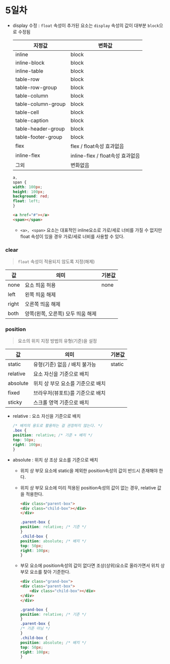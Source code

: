 # 5일차

- display 수정 : `float` 속성이 추가된 요소는 `display` 속성의 값이 대부분 `block`으로 수정됨

    |지정값|변화값|
    |------|------|
    |inline|block|
    |inline-block|block|
    |inline-table|block|
    |table-row|block|
    |table-row-group|block|
    |table-column|block|
    |table-column-group|block|
    |table-cell|block|
    |table-caption|block|
    |table-header-group|block|
    |table-footer-group|block|
    |flex|flex / float속성 효과없음|
    |inline-flex|inline-flex / float속성 효과없음|
    |그외|변화없음|

    ```css
    a,
    span {
    width: 100px;
    height: 100px;
    background: red;
    float: left;
    }
    ```
    ```html
    <a href="#"></a>
    <span></span>
    ```
    - `<a>, <span>` 요소는 대표적인 inline요소로 가로/세로 너비를 가질 수 없지만 float 속성이 있을 경우 가로/세로 너비를 사용할 수 있다.

### clear
> `float` 속성이 적용되지 않도록 지정(해제)

|값|의미|기본값|
|--|----|------|
|none|요소 띄움 허용|none|
|left|왼쪽 띄움 해제|	|
|right|오른쪽 띄움 해제|	|
|both|양쪽(왼쪽, 오른쪽) 모두 띄움 해제|

### position
> 요소의 위치 지정 방법의 유형(기준)을 설정

|값|의미|기본값|
|--|----|------|
|static|유형(기준) 없음 / 배치 불가능|static|
|relative|요소 자신을 기준으로 배치||
|absolute|위치 상 부모 요소를 기준으로 배치||
|fixed|브라우저(뷰포트)를 기준으로 배치||
|sticky|스크롤 영역 기준으로 배치||

- relative : 요소 자신을 기준으로 배치
    ```css
    /* 배치의 용도로 활용하는 걸 권장하지 않는다. */
    .box {
    position: relative; /* 기준 + 배치 */
    top: 50px;
    right: 100px;
    }
    ```

- absolute : 위치 상 조상 요소를 기준으로 배치
  - 위치 상 부모 요소에 static을 제외한 position속성의 값이 반드시 존재해야 한다.
  - 위치 상 부모 요소에 미리 적용된 position속성의 값이 없는 경우, relative 값을 적용한다.

    ```html
    <div class="parent-box">
    <div class="child-box"></div>
    </div>
    ```
    ```css
    .parent-box {
    position: relative; /* 기준 */
    }
    .child-box {
    position: absolute; /* 배치 */
    top: 50px;
    right: 100px;
    }
    ```

  - 부모 요소에 position속성의 값이 없다면 조상(상위)요소로 올라가면서 위치 상 부모 요소를 찾아 기준한다.

      ```html
      <div class="grand-box">
      <div class="parent-box">
          <div class="child-box"></div>
      </div>
      </div>
      ```
      ```css
      .grand-box {
      position: relative; /* 기준 */
      }
      .parent-box {
      /* 기준 아님 */
      }
      .child-box {
      position: absolute; /* 배치 */
      top: 50px;
      right: 100px;
      }
      ```